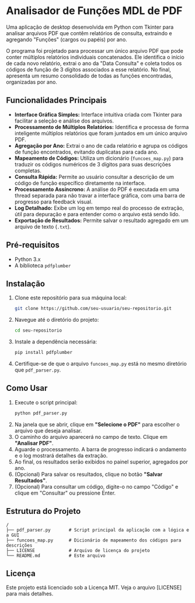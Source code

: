 # Analisador de Funções MDL de PDF

Uma aplicação de desktop desenvolvida em Python com Tkinter para analisar arquivos PDF que contêm relatórios de consulta, extraindo e agregando "Funções" (cargos ou papéis) por ano.

O programa foi projetado para processar um único arquivo PDF que pode conter múltiplos relatórios individuais concatenados. Ele identifica o início de cada novo relatório, extrai o ano da "Data Consulta" e coleta todos os códigos de função de 3 dígitos associados a esse relatório. No final, apresenta um resumo consolidado de todas as funções encontradas, organizadas por ano.

## Funcionalidades Principais

- **Interface Gráfica Simples:** Interface intuitiva criada com Tkinter para facilitar a seleção e análise dos arquivos.
- **Processamento de Múltiplos Relatórios:** Identifica e processa de forma inteligente múltiplos relatórios que foram juntados em um único arquivo PDF.
- **Agregação por Ano:** Extrai o ano de cada relatório e agrupa os códigos de função encontrados, evitando duplicatas para cada ano.
- **Mapeamento de Códigos:** Utiliza um dicionário (`funcoes_map.py`) para traduzir os códigos numéricos de 3 dígitos para suas descrições completas.
- **Consulta Rápida:** Permite ao usuário consultar a descrição de um código de função específico diretamente na interface.
- **Processamento Assíncrono:** A análise do PDF é executada em uma thread separada para não travar a interface gráfica, com uma barra de progresso para feedback visual.
- **Log Detalhado:** Exibe um log em tempo real do processo de extração, útil para depuração e para entender como o arquivo está sendo lido.
- **Exportação de Resultados:** Permite salvar o resultado agregado em um arquivo de texto (`.txt`).

## Pré-requisitos

- Python 3.x
- A biblioteca `pdfplumber`

## Instalação

1.  Clone este repositório para sua máquina local:
    ```bash
    git clone https://github.com/seu-usuario/seu-repositorio.git
    ```
2.  Navegue até o diretório do projeto:
    ```bash
    cd seu-repositorio
    ```
3.  Instale a dependência necessária:
    ```bash
    pip install pdfplumber
    ```
4.  Certifique-se de que o arquivo `funcoes_map.py` está no mesmo diretório que `pdf_parser.py`.

## Como Usar

1.  Execute o script principal:
    ```bash
    python pdf_parser.py
    ```
2.  Na janela que se abrir, clique em **"Selecione o PDF"** para escolher o arquivo que deseja analisar.
3.  O caminho do arquivo aparecerá no campo de texto. Clique em **"Analisar PDF"**.
4.  Aguarde o processamento. A barra de progresso indicará o andamento e o log mostrará detalhes da extração.
5.  Ao final, os resultados serão exibidos no painel superior, agregados por ano.
6.  (Opcional) Para salvar os resultados, clique no botão **"Salvar Resultados"**.
7.  (Opcional) Para consultar um código, digite-o no campo "Código" e clique em "Consultar" ou pressione Enter.

## Estrutura do Projeto

```
/
├── pdf_parser.py       # Script principal da aplicação com a lógica e a GUI
├── funcoes_map.py      # Dicionário de mapeamento dos códigos para descrições
├── LICENSE             # Arquivo de licença do projeto
└── README.md           # Este arquivo
```

## Licença

Este projeto está licenciado sob a Licença MIT. Veja o arquivo [LICENSE] para mais detalhes.